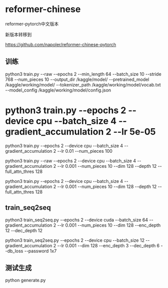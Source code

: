 # reformer-chinese
reformer-pytorch中文版本

新版本转移到

https://github.com/napoler/reformer-chinese-pytorch




## 训练


python3 train.py --raw --epochs 2 --min_length 64 --batch_size 10 --stride 768 --num_pieces 10 --output_dir /kaggle/model/ --pretrained_model /kaggle/working/model/  --tokenizer_path /kaggle/working/model/vocab.txt --model_config /kaggle/working/model/config.json


# python3 train.py --epochs 2 --device cpu --batch_size 4 --gradient_accumulation 2 --lr 5e-05
python3 train.py --epochs 2 --device cpu --batch_size 4 --gradient_accumulation 2 --lr 0.01 --num_pieces 100

python3 train.py --raw --epochs 2 --device cpu --batch_size 4 --gradient_accumulation 2 --lr 0.001 --num_pieces 10 --dim 128 --depth 12 --full_attn_thres 128

python3 train.py  --epochs 2 --device cpu --batch_size 4 --gradient_accumulation 2 --lr 0.001 --num_pieces 10 --dim 128 --depth 12 --full_attn_thres 128



## train_seq2seq

python3 train_seq2seq.py --epochs 2 --device cuda --batch_size 64 --gradient_accumulation 2 --lr 0.001 --num_pieces 10 --dim 128 --enc_depth 12 --dec_depth 12

python3 train_seq2seq.py --epochs 2 --device cpu --batch_size 12 --gradient_accumulation 2 --lr 0.001 --dim 128 --enc_depth 3 --dec_depth 6 --db_loss --password 1x7

## 测试生成
python generate.py

